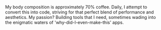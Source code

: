 My body composition is approximately 70% coffee. Daily, I attempt to convert this into code, striving for that perfect blend of performance and aesthetics. My passion? Building tools that I need, sometimes wading into the enigmatic waters of 'why-did-I-even-make-this' apps.
